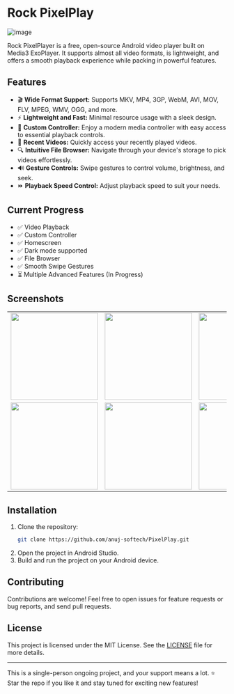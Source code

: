 # Rock PixelPlay
![image](https://github.com/user-attachments/assets/ff10431f-0bfe-40c6-8e7b-ed202d9ca64a)

Rock PixelPlayer is a free, open-source Android video player built on Media3 ExoPlayer. It supports almost all video formats, is lightweight, and offers a smooth playback experience while packing in powerful features.

## Features
- 🎬 **Wide Format Support:** Supports MKV, MP4, 3GP, WebM, AVI, MOV, FLV, MPEG, WMV, OGG, and more.
- ⚡ **Lightweight and Fast:** Minimal resource usage with a sleek design.
- 🔧 **Custom Controller:** Enjoy a modern media controller with easy access to essential playback controls.
- 📌 **Recent Videos:** Quickly access your recently played videos.
- 🔍 **Intuitive File Browser:** Navigate through your device's storage to pick videos effortlessly.
- 🔊 **Gesture Controls:** Swipe gestures to control volume, brightness, and seek.
- ⏩ **Playback Speed Control:** Adjust playback speed to suit your needs.

## Current Progress
- ✅ Video Playback
- ✅ Custom Controller
- ✅ Homescreen
- ✅ Dark mode supported
- ✅ File Browser
- ✅ Smooth Swipe Gestures
- ⏳ Multiple Advanced Features (In Progress)


## Screenshots


<table>
  <tr>
    <td><img src="https://github.com/user-attachments/assets/b6539327-70c3-454b-84eb-2cbc1a70348e" width="200"/></td>
    <td><img src="https://github.com/user-attachments/assets/3d54bd86-2438-43af-8b30-dcda350cd6c4" width="200"/></td>
    <td><img src="https://github.com/user-attachments/assets/7be5313f-b2f8-41e0-9a85-af8f3318ee5a" width="200"/></td>
    <td><img src="https://github.com/user-attachments/assets/2c4f8e52-bdb2-40c8-81c6-36f502543605" width="200"/></td>
  </tr>
  <tr>
    <td><img src="https://github.com/user-attachments/assets/9c302dfb-907b-4f32-bc5a-c7808855d71d" width="200"/></td>
    <td><img src="https://github.com/user-attachments/assets/d8b5d63a-27ec-4286-8633-76ec722e1fb0" width="200"/></td>
    <td><img src="https://github.com/user-attachments/assets/b2f325eb-d8e0-4ea6-93f8-292a5990397e" width="200"/></td>
    <td><img src="https://github.com/user-attachments/assets/e9ad2181-9618-4378-bd1c-65d07a519d6d" width="200"/></td>
  </tr>
</table>



## Installation
1. Clone the repository:
    ```bash
    git clone https://github.com/anuj-softech/PixelPlay.git
    ```
2. Open the project in Android Studio.
3. Build and run the project on your Android device.

## Contributing
Contributions are welcome! Feel free to open issues for feature requests or bug reports, and send pull requests.

## License
This project is licensed under the MIT License. See the [LICENSE](LICENSE) file for more details.

---
This is a single-person ongoing project, and your support means a lot. ⭐ Star the repo if you like it and stay tuned for exciting new features!

